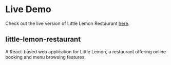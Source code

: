 # Live Demo

Check out the live version of Little Lemon Restaurant [here](https://little-lemon-2023.vercel.app).


## little-lemon-restaurant
A React-based web application for Little Lemon, a restaurant offering online booking and menu browsing features.
